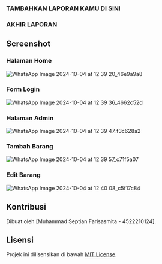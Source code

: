 ### TAMBAHKAN LAPORAN KAMU DI SINI




### AKHIR LAPORAN

## Screenshot

### Halaman Home
![WhatsApp Image 2024-10-04 at 12 39 20_46e9a9a8](https://github.com/user-attachments/assets/c931dead-5c20-4662-ad07-3e2ce0db9fe0)


### Form Login
![WhatsApp Image 2024-10-04 at 12 39 36_4662c52d](https://github.com/user-attachments/assets/043a902c-41d7-4f6a-804e-bfdf60ad9a02)


### Halaman Admin
![WhatsApp Image 2024-10-04 at 12 39 47_f3c628a2](https://github.com/user-attachments/assets/14c90415-4307-4212-92ae-24c75b243a01)


### Tambah Barang
![WhatsApp Image 2024-10-04 at 12 39 57_c71f5a07](https://github.com/user-attachments/assets/7fbe35a7-bc07-46f0-838e-02cbb660fdfb)


### Edit Barang
![WhatsApp Image 2024-10-04 at 12 40 08_c5f17c84](https://github.com/user-attachments/assets/8ffb7008-4680-4dbf-9c6c-3ff36efa8890)


## Kontribusi

Dibuat oleh [Muhammad Septian Farisasmita - 4522210124].

## Lisensi

Projek ini dilisensikan di bawah [MIT License](LICENSE).
